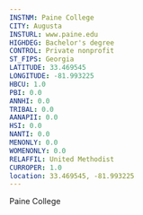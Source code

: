 ```yaml
---
INSTNM: Paine College
CITY: Augusta
INSTURL: www.paine.edu
HIGHDEG: Bachelor's degree
CONTROL: Private nonprofit
ST_FIPS: Georgia
LATITUDE: 33.469545
LONGITUDE: -81.993225
HBCU: 1.0
PBI: 0.0
ANNHI: 0.0
TRIBAL: 0.0
AANAPII: 0.0
HSI: 0.0
NANTI: 0.0
MENONLY: 0.0
WOMENONLY: 0.0
RELAFFIL: United Methodist
CURROPER: 1.0
location: 33.469545, -81.993225
---
```

Paine College